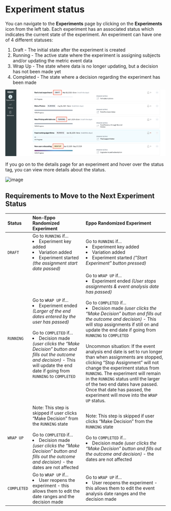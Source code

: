 # Experiment status

You can navigate to the **Experiments** page by clicking on the **Experiments** icon from the left tab. Each experiment has an associated status which indicates the current state of the experiment. An experiment can have one of 4 different statuses:
1. Draft - The initial state after the experiment is created
3. Running - The active state where the experiment is assigning subjects and/or updating the metric event data
4. Wrap Up - The state where data is no longer updating, but a decision has not been made yet
5. Completed - The state where a decision regarding the experiment has been made

![Status](../../../static/img/measuring-experiments/status.png)

If you go on to the details page for an experiment and hover over the status tag, you can view more details about the status.

![image](https://user-images.githubusercontent.com/90637953/183762436-684332cc-aae0-41b6-8db5-ef340a47cbbe.png)


## Requirements to Move to the Next Experiment Status
| Status | Non-Eppo Randomized Experiment | Eppo Randomized Experiment |
| :--- | :--- | :--- |
| `DRAFT` | Go to `RUNNING` if… <li> Experiment key added </li>   <li> Variation added </li> <li> Experiment started <em>(the assignment start date passed)</em> </li>| Go to `RUNNING` if… <br/> <li> Experiment key added </li>   <li> Variation added </li> <li> Experiment started <em>("Start Experiment" button pressed)</em> </li>|
| `RUNNING` | Go to `WRAP UP` if… <li> Experiment ended <em>(Larger of the end dates entered by the user has passed)</em> </li> <br/> Go to `COMPLETED` if… <li> Decision made <em>(user clicks the “Make Decision” button and fills out the outcome and decision)</em> - This will update the end date if going from `RUNNING` to `COMPLETED` </li> | Go to `WRAP UP` if… <li>  Experiment ended <em>(User stops assignments & event analysis date has passed)</em> </li> <br/> Go to `COMPLETED` if… <li> Decision made <em>(user clicks the “Make Decision” button and fills out the outcome and decision)</em> - This will stop assignments if still on and update the end date if going from `RUNNING` to `COMPLETED` </li> <br/> Uncommon situation: If the event analysis end date is set to run longer than when assignments are stopped, clicking “Stop Assignment” will not change the experiment status from `RUNNING`. The experiment will remain in the `RUNNING` status until the larger of the two end dates have passed. Once that date has passed, the experiment will move into the `WRAP UP` status. |
| `WRAP UP` | Note: This step is skipped if user clicks “Make Decision” from the `RUNNING` state <br/><br/> Go to `COMPLETED` if… <li> Decision made <em>(user clicks the “Make Decision” button and fills out the outcome and decision)</em> - the dates are not affected </li> | Note: This step is skipped if user clicks “Make Decision” from the `RUNNING` state <br/><br/> Go to `COMPLETED` if… <li> Decision made <em>(user clicks the “Make Decision” button and fills out the outcome and decision)</em> - the dates are not affected </li> |
| `COMPLETED` | Go to `WRAP UP` if… <li> User reopens the experiment - this allows them to edit the date ranges and the decision made </li> | Go to `WRAP UP` if… <li> User reopens the experiment - this allows them to edit the event analysis date ranges and the decision made </li> |
